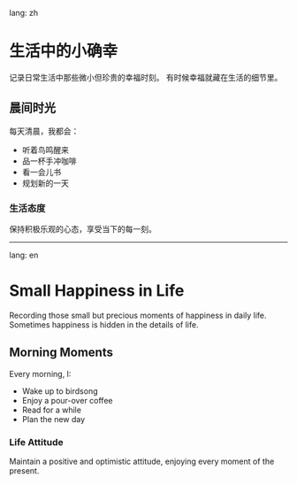lang: zh
# 生活中的小确幸
记录日常生活中那些微小但珍贵的幸福时刻。
有时候幸福就藏在生活的细节里。

## 晨间时光

每天清晨，我都会：
- 听着鸟鸣醒来
- 品一杯手冲咖啡
- 看一会儿书
- 规划新的一天

### 生活态度

保持积极乐观的心态，享受当下的每一刻。

---
lang: en
# Small Happiness in Life
Recording those small but precious moments of happiness in daily life.
Sometimes happiness is hidden in the details of life.

## Morning Moments

Every morning, I:
- Wake up to birdsong
- Enjoy a pour-over coffee
- Read for a while
- Plan the new day

### Life Attitude

Maintain a positive and optimistic attitude, enjoying every moment of the present.
